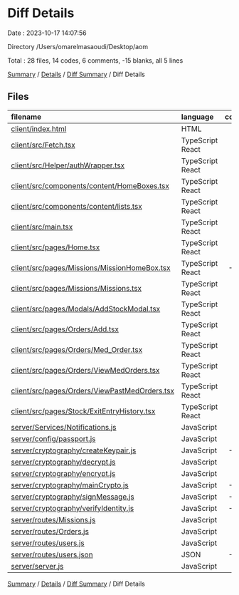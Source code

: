 # Diff Details

Date : 2023-10-17 14:07:56

Directory /Users/omarelmasaoudi/Desktop/aom

Total : 28 files,  14 codes, 6 comments, -15 blanks, all 5 lines

[Summary](results.md) / [Details](details.md) / [Diff Summary](diff.md) / Diff Details

## Files
| filename | language | code | comment | blank | total |
| :--- | :--- | ---: | ---: | ---: | ---: |
| [client/index.html](/client/index.html) | HTML | 0 | 0 | 1 | 1 |
| [client/src/Fetch.tsx](/client/src/Fetch.tsx) | TypeScript React | 3 | 0 | 0 | 3 |
| [client/src/Helper/authWrapper.tsx](/client/src/Helper/authWrapper.tsx) | TypeScript React | -1 | 0 | 0 | -1 |
| [client/src/components/content/HomeBoxes.tsx](/client/src/components/content/HomeBoxes.tsx) | TypeScript React | 2 | 0 | 0 | 2 |
| [client/src/components/content/lists.tsx](/client/src/components/content/lists.tsx) | TypeScript React | 12 | 0 | 2 | 14 |
| [client/src/main.tsx](/client/src/main.tsx) | TypeScript React | -2 | 0 | 0 | -2 |
| [client/src/pages/Home.tsx](/client/src/pages/Home.tsx) | TypeScript React | 8 | 0 | 0 | 8 |
| [client/src/pages/Missions/MissionHomeBox.tsx](/client/src/pages/Missions/MissionHomeBox.tsx) | TypeScript React | -18 | 18 | 1 | 1 |
| [client/src/pages/Missions/Missions.tsx](/client/src/pages/Missions/Missions.tsx) | TypeScript React | -3 | 0 | 0 | -3 |
| [client/src/pages/Modals/AddStockModal.tsx](/client/src/pages/Modals/AddStockModal.tsx) | TypeScript React | 3 | 2 | 0 | 5 |
| [client/src/pages/Orders/Add.tsx](/client/src/pages/Orders/Add.tsx) | TypeScript React | 27 | 1 | 0 | 28 |
| [client/src/pages/Orders/Med_Order.tsx](/client/src/pages/Orders/Med_Order.tsx) | TypeScript React | 19 | -1 | -3 | 15 |
| [client/src/pages/Orders/ViewMedOrders.tsx](/client/src/pages/Orders/ViewMedOrders.tsx) | TypeScript React | 7 | 0 | 0 | 7 |
| [client/src/pages/Orders/ViewPastMedOrders.tsx](/client/src/pages/Orders/ViewPastMedOrders.tsx) | TypeScript React | -7 | 0 | 1 | -6 |
| [client/src/pages/Stock/ExitEntryHistory.tsx](/client/src/pages/Stock/ExitEntryHistory.tsx) | TypeScript React | 6 | 0 | 0 | 6 |
| [server/Services/Notifications.js](/server/Services/Notifications.js) | JavaScript | 0 | 1 | 4 | 5 |
| [server/config/passport.js](/server/config/passport.js) | JavaScript | -1 | 0 | 0 | -1 |
| [server/cryptography/createKeypair.js](/server/cryptography/createKeypair.js) | JavaScript | -25 | -3 | -7 | -35 |
| [server/cryptography/decrypt.js](/server/cryptography/decrypt.js) | JavaScript | -7 | 0 | -4 | -11 |
| [server/cryptography/encrypt.js](/server/cryptography/encrypt.js) | JavaScript | -9 | -6 | -5 | -20 |
| [server/cryptography/mainCrypto.js](/server/cryptography/mainCrypto.js) | JavaScript | -16 | -5 | -5 | -26 |
| [server/cryptography/signMessage.js](/server/cryptography/signMessage.js) | JavaScript | -26 | -4 | -11 | -41 |
| [server/cryptography/verifyIdentity.js](/server/cryptography/verifyIdentity.js) | JavaScript | -13 | 0 | -6 | -19 |
| [server/routes/Missions.js](/server/routes/Missions.js) | JavaScript | -2 | 2 | 4 | 4 |
| [server/routes/Orders.js](/server/routes/Orders.js) | JavaScript | 26 | 1 | 15 | 42 |
| [server/routes/users.js](/server/routes/users.js) | JavaScript | 49 | 0 | -1 | 48 |
| [server/routes/users.json](/server/routes/users.json) | JSON | -14 | 0 | 0 | -14 |
| [server/server.js](/server/server.js) | JavaScript | -4 | 0 | -1 | -5 |

[Summary](results.md) / [Details](details.md) / [Diff Summary](diff.md) / Diff Details